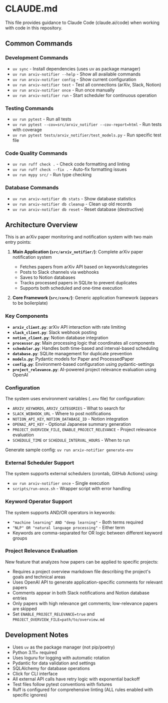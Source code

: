 # CLAUDE.md

This file provides guidance to Claude Code (claude.ai/code) when working with code in this repository.

## Common Commands

### Development Commands
- `uv sync` - Install dependencies (uses uv as package manager)
- `uv run arxiv-notifier --help` - Show all available commands
- `uv run arxiv-notifier config` - Show current configuration
- `uv run arxiv-notifier test` - Test all connections (arXiv, Slack, Notion)
- `uv run arxiv-notifier once` - Run once manually
- `uv run arxiv-notifier run` - Start scheduler for continuous operation

### Testing Commands
- `uv run pytest` - Run all tests
- `uv run pytest --cov=src/arxiv_notifier --cov-report=html` - Run tests with coverage
- `uv run pytest tests/arxiv_notifier/test_models.py` - Run specific test file

### Code Quality Commands
- `uv run ruff check .` - Check code formatting and linting
- `uv run ruff check --fix .` - Auto-fix formatting issues
- `uv run mypy src/` - Run type checking

### Database Commands
- `uv run arxiv-notifier db stats` - Show database statistics
- `uv run arxiv-notifier db cleanup` - Clean up old records
- `uv run arxiv-notifier db reset` - Reset database (destructive)

## Architecture Overview

This is an arXiv paper monitoring and notification system with two main entry points:

1. **Main Application (`src/arxiv_notifier/`)**: Complete arXiv paper notification system
   - Fetches papers from arXiv API based on keywords/categories
   - Posts to Slack channels via webhooks
   - Saves to Notion databases
   - Tracks processed papers in SQLite to prevent duplicates
   - Supports both scheduled and one-time execution

2. **Core Framework (`src/core/`)**: Generic application framework (appears to be boilerplate)

### Key Components

- **`arxiv_client.py`**: arXiv API interaction with rate limiting
- **`slack_client.py`**: Slack webhook posting
- **`notion_client.py`**: Notion database integration
- **`processor.py`**: Main processing logic that coordinates all components
- **`scheduler.py`**: Handles both time-based and interval-based scheduling
- **`database.py`**: SQLite management for duplicate prevention
- **`models.py`**: Pydantic models for Paper and ProcessedPaper
- **`config.py`**: Environment-based configuration using pydantic-settings
- **`project_relevance.py`**: AI-powered project relevance evaluation using OpenAI

### Configuration

The system uses environment variables (`.env` file) for configuration:
- `ARXIV_KEYWORDS`, `ARXIV_CATEGORIES` - What to search for
- `SLACK_WEBHOOK_URL` - Where to post notifications
- `NOTION_API_KEY`, `NOTION_DATABASE_ID` - Notion integration
- `OPENAI_API_KEY` - Optional Japanese summary generation
- `PROJECT_OVERVIEW_FILE`, `ENABLE_PROJECT_RELEVANCE` - Project relevance evaluation
- `SCHEDULE_TIME` or `SCHEDULE_INTERVAL_HOURS` - When to run

Generate sample config: `uv run arxiv-notifier generate-env`

### External Scheduler Support

The system supports external schedulers (crontab, GitHub Actions) using:
- `uv run arxiv-notifier once` - Single execution
- `scripts/run-once.sh` - Wrapper script with error handling

### Keyword Operator Support

The system supports AND/OR operators in keywords:
- `"machine learning" AND "deep learning"` - Both terms required
- `"NLP" OR "natural language processing"` - Either term
- Keywords are comma-separated for OR logic between different keyword groups

### Project Relevance Evaluation

New feature that analyzes how papers can be applied to specific projects:
- Requires a project overview markdown file describing the project's goals and technical areas
- Uses OpenAI API to generate application-specific comments for relevant papers
- Comments appear in both Slack notifications and Notion database entries
- Only papers with high relevance get comments; low-relevance papers are skipped
- Set `ENABLE_PROJECT_RELEVANCE=true` and `PROJECT_OVERVIEW_FILE=path/to/overview.md`

## Development Notes

- Uses `uv` as the package manager (not pip/poetry)
- Python 3.11+ required
- Uses loguru for logging with automatic rotation
- Pydantic for data validation and settings
- SQLAlchemy for database operations
- Click for CLI interface
- All external API calls have retry logic with exponential backoff
- Test files follow pytest conventions with fixtures
- Ruff is configured for comprehensive linting (ALL rules enabled with specific ignores)